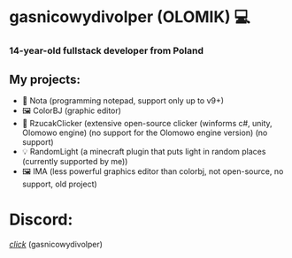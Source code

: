 # gasnicowydivolper (OLOMIK) 💻
### 14-year-old fullstack developer from Poland
## My projects:
- 📝 Nota (programming notepad, support only up to v9+)
- 🖼️ ColorBJ (graphic editor)
- 🧨 RzucakClicker (extensive open-source clicker (winforms c#, unity, Olomowo engine) (no support for the Olomowo engine version) (no support)
- 💡 RandomLight (a minecraft plugin that puts light in random places (currently supported by me))
- 🖼️ IMA (less powerful graphics editor than colorbj, not open-source, no support, old project)

# Discord:
[*click*](https://discord.gg/JJayWyCzBV)
(gasnicowydivolper)
